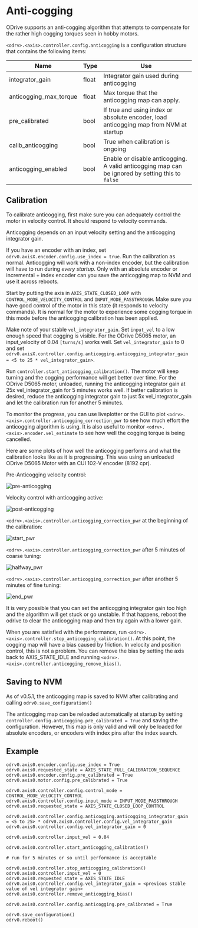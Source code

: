 # Anti-cogging

ODrive supports an anti-cogging algorithm that attempts to compensate for the rather high cogging torques seen in hobby motors.

`<odrv>.<axis>.controller.config.anticogging` is a configuration structure that contains the following items:

Name | Type | Use
-- | -- | --
integrator_gain | float | Integrator gain used during anticogging
anticogging_max_torque | float | Max torque that the anticogging map can apply.
pre_calibrated | bool | If true and using index or absolute encoder, load anticogging map from NVM at startup
calib_anticogging | bool | True when calibration is ongoing
anticogging_enabled | bool | Enable or disable anticogging.  A valid anticogging map can be ignored by setting this to `false`

## Calibration

To calibrate anticogging, first make sure you can adequately control the motor in velocity control.  It should respond to velocity commands.

Anticogging depends on an input velocity setting and the anticogging integrator gain.

If you have an encoder with an index, set `odrv0.axisX.encoder.config.use_index = true`. Run the calibration as normal. Anticogging will work with a non-index encoder, but the calibration will have to run during *every startup*. Only with an absolute encoder or incremental + index encoder can you save the anticogging map to NVM and use it across reboots.

Start by putting the axis in `AXIS_STATE_CLOSED_LOOP` with `CONTROL_MODE_VELOCITY_CONTROL` and `INPUT_MODE_PASSTHROUGH`.  Make sure you have good control of the motor in this state (it responds to velocity commands). It is normal for the motor to experience some cogging torque in this mode before the anticogging calibration has been applied.

Make note of your stable `vel_integrator_gain`. Set `input_vel` to a low enough speed that cogging is visible. For the ODrive D5065 motor, an input_velocity of 0.04 `[turns/s]` works well. Set `vel_integrator_gain` to 0 and set `odrv0.axisX.controller.config.anticogging.anticogging_integrator_gain = <5 to 25 * vel_integrator_gain>`. 

Run `controller.start_anticogging_calibration()`.  The motor will keep turning and the cogging performance will get better over time. For the ODrive D5065 motor, unloaded, running the anticogging integrator gain at 25x vel_integrator_gain for 5 minutes works well. If better calibration is desired, reduce the anticogging integrator gain to just 5x vel_integrator_gain and let the calibration run for another 5 minutes.

To monitor the progress, you can use liveplotter or the GUI to plot `<odrv>.<axis>.controller.anticogging_correction_pwr` to see how much effort the anticogging algorithm is using. It is also useful to monitor `<odrv>.<axis>.encoder.vel_estimate` to see how well the cogging torque is being cancelled.

Here are some plots of how well the anticogging performs and what the calibration looks like as it is progressing. This was using an unloaded ODrive D5065 Motor with an CUI 102-V encoder (8192 cpr).

Pre-Anticogging velocity control:

![pre-anticogging](screenshots/pre_anticog_vel.png)

Velocity control with anticogging active:

![post-anticogging](screenshots/post_anticog_vel.png)

`<odrv>.<axis>.controller.anticogging_correction_pwr` at the beginning of the calibration:

![start_pwr](screenshots/power_start.png)

`<odrv>.<axis>.controller.anticogging_correction_pwr` after 5 minutes of coarse tuning:

![halfway_pwr](screenshots/power_5min.png)

`<odrv>.<axis>.controller.anticogging_correction_pwr` after another 5 minutes of fine tuning:

![end_pwr](screenshots/power_10min.png)

It is very possible that you can set the anticogging integrator gain too high and the algorithm will get stuck or go unstable. If that happens, reboot the odrive to clear the anticogging map and then try again with a lower gain.

When you are satisfied with the performance, run `<odrv>.<axis>.controller.stop_anticogging_calibration()`. At this point, the cogging map will have a bias caused by friction. In velocity and position control, this is not a problem. You can remove the bias by setting the axis back to AXIS_STATE_IDLE and running `<odrv>.<axis>.controller.anticogging_remove_bias()`.

## Saving to NVM

As of v0.5.1, the anticogging map is saved to NVM after calibrating and calling `odrv0.save_configuration()`

The anticogging map can be reloaded automatically at startup by setting `controller.config.anticogging.pre_calibrated = True` and saving the configuration.  However, this map is only valid and will only be loaded for absolute encoders, or encoders with index pins after the index search.

## Example

``` Py
odrv0.axis0.encoder.config.use_index = True
odrv0.axis0.requested_state = AXIS_STATE_FULL_CALIBRATION_SEQUENCE
odrv0.axis0.encoder.config.pre_calibrated = True
odrv0.axis0.motor.config.pre_calibrated = True

odrv0.axis0.controller.config.control_mode = CONTROL_MODE_VELOCITY_CONTROL
odrv0.axis0.controller.config.input_mode = INPUT_MODE_PASSTHROUGH
odrv0.axis0.requested_state = AXIS_STATE_CLOSED_LOOP_CONTROL

odrv0.axis0.controller.config.anticogging.anticogging_integrator_gain = <5 to 25> * odrv0.axis0.controller.config.vel_integrator_gain
odrv0.axis0.controller.config.vel_integrator_gain = 0

odrv0.axis0.controller.input_vel = 0.04

odrv0.axis0.controller.start_anticogging_calibration()

# run for 5 minutes or so until performance is acceptable

odrv0.axis0.controller.stop_anticogging_calibration()
odrv0.axis0.controller.input_vel = 0
odrv0.axis0.requested_state = AXIS_STATE_IDLE
odrv0.axis0.controller.config.vel_integrator_gain = <previous stable value of vel integrator gain>
odrv0.axis0.controller.remove_anticogging_bias()

odrv0.axis0.controller.config.anticogging.pre_calibrated = True

odrv0.save_configuration()
odrv0.reboot()
```
